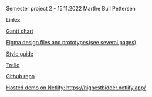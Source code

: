Semester project 2 - 15.11.2022
Marthe Bull Pettersen

Links:

<a href="https://www.figma.com/file/RFc5emi6a6jUG75sDU1LoM/Semester-project-2?node-id=1%3A5&t=Z288Z6YUHHkhpNHh-0">Gantt chart</a>

<a href="https://www.figma.com/file/RFc5emi6a6jUG75sDU1LoM/Semester-project-2?node-id=1%3A4&t=Z288Z6YUHHkhpNHh-0">Figma design files and prototypes(see several pages)</a>

<a href="https://www.figma.com/file/RFc5emi6a6jUG75sDU1LoM/Semester-project-2?node-id=1%3A3&t=o7hfI7o6vzzVA7wO-0">Style guide</a>

<a href="https://trello.com/b/mR3xnHO4/semester-project-2">Trello</a>

<a href="https://github.com/marthebull/semester-project-2">Github repo</a>

<a href="https://highestbidder.netlify.app/">Hosted demo on Netlify: https://highestbidder.netlify.app/</a>
